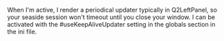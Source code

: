 When I'm active, I render a periodical updater typically in Q2LeftPanel, so your seaside session won't timeout until you close your window. I can be activated with the #useKeepAliveUpdater setting in the globals section in the ini file.
